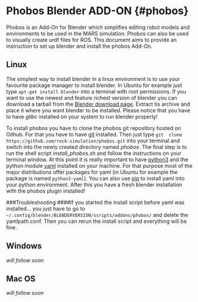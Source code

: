 Phobos Blender ADD-ON {#phobos}
===================

Phobos is an Add-On for Blender which simplifies editing robot models
and environments to be used in the MARS simulation. Phobos can also be used to visually create
urdf files for ROS. This document aims to provide an instruction to set up blender and install the phobos Add-On.

## Linux
The simplest way to install blender in a linux environment is to use 
your favourite package manager to install blender. In Ubuntu for example just type
`apt-get install blender` into a terminal with root permissions. If you want to use the newest and feature richest version of blender you can download a tarball
from the [Blender download page](http://www.blender.org/download/). Extract tis 
archive and place it where you want blender to be installed. Please 
notice that you have to have *glibc* installed on your system to run 
blender properly! 

To install phobos you have to clone the phobos git repository hosted 
on Github. For that you have to have [git](http://git-scm.com/) installed. Then just type `git 
clone https://github.com/rock-simulation/phobos.git` into your 
terminal and switch into the newly created directory named *phobos*. The 
final step is to run the shell script *install_phobos.sh* and follow 
the instructions on your terminal window. At this point it is really 
important to have [python3](https://www.python.org/) and the python module [yaml](http://www.yaml.org/) 
installed on your machine. For that purpose most of the major 
distributions offer packages for yaml (in Ubuntu for example the 
package is named `python3-yaml`). You can also use [pip](https://pypi.python.org/pypi/pip) to install 
yaml into your python environment. After this you have a fresh blender 
installation with the phobos plugin installed!

###Troubleshooting
####If you started the install script before yaml was installed...
you just have to go to `~/.config/blender/BLENDERVERSION/scripts/addons/phobos/`
and delete the yamlpath.conf. Then you can rerun the install script and 
everything will be fine.

## Windows
*will follow soon*

## Mac OS
*will follow soon*

